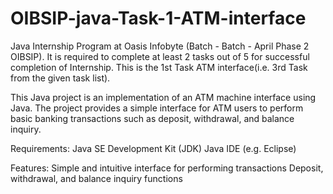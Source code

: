 # OIBSIP-java-Task-1-ATM-interface

Java Internship Program at Oasis Infobyte (Batch - Batch - April Phase 2 OIBSIP).
It is required to complete at least 2 tasks out of 5 for successful completion of Internship.
This is the 1st Task ATM interface(i.e. 3rd Task from the given task list).

This Java project is an implementation of an ATM machine interface using Java. The project provides a simple interface for ATM users to perform basic banking transactions such as deposit, withdrawal, and balance inquiry.

Requirements:
Java SE Development Kit (JDK) 
Java IDE (e.g. Eclipse)

Features:
Simple and intuitive interface for performing transactions
Deposit, withdrawal, and balance inquiry functions
